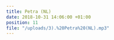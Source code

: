 ```yaml
---
title: Petra (NL)
date: 2018-10-31 14:06:00 +01:00
position: 11
file: "/uploads/3).%20Petra%20(NL).mp3"
---
```



